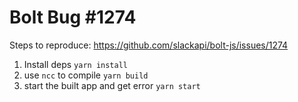 # Bolt Bug #1274

Steps to reproduce: https://github.com/slackapi/bolt-js/issues/1274

1. Install deps `yarn install`
2. use `ncc` to compile `yarn build`
3. start the built app and get error `yarn start`
